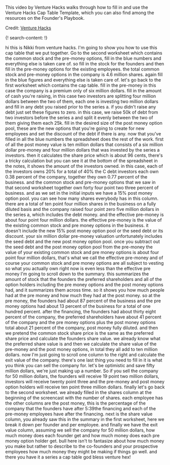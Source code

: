 
This video by Venture Hacks walks through how to fill in and use the Venture Hacks Cap Table Template, which you can also find among the resources on the Founder's Playbook. 

Credit: [Venture Hacks](http://venturehacks.com/)

{! search-content: !}

hi this is Nikki from venture hacks. 
I'm going to show you how to use this cap table that we put together.
Go to the second worksheet which contains the common stock and the pre-money options, fill in the blue numbers and everything else is taken care of. 
so fill in the stock for the founders and then fill in the pre-money options for the existing employees. the total common stock and pre-money options in the company is 4.6 million shares. again fill in the blue figures and everything else is taken care of. 
let's go back to the first worksheet which contains the cap table. fill in the pre-money in this case the company is a premium only of six million dollars. fill in the amount of cash you're raising, in this case two investors are splitting four million dollars between the two of them, each one is investing two million dollars and fill in any debt you raised prior to the series a. if you didn't raise any debt just set these figures to zero.
in this case, we raise 50k of debt from two investors before the series a and split it evenly between the two of them giving them each 25k. fill in the desired size of the post money option pool, these are the new options that you're going to create for new employees and set the discount of the debt if there is any. 
now that you've filled in all the blue numbers the spreadsheet does the rest of the work. 
first of all the post money value is ten million dollars that consists of a six million dollar pre-money and four million dollars that was invested by the series a investors. then it calculates the share price which is about 96 cents, there's a tricky calculation but you can see it at the bottom of the spreadsheet in the notes, it shows the amount of the investors owned. in this case, each of the investors owns 20% for a total of 40% the C debt investors each own 0.38 percent of the company, together they own 0.77 percent of the business.
and the common stock and pre-money options that we saw in that second worksheet together own forty four point two three percent of business. and as we set in the initial inputs we have a 15% post money option pool. 
you can see how many shares everybody has in this column.
there are a total of ten point four million shares in the business on a fully diluted basis and the company raised four point zero five million dollars in the series a, which includes the debt money.
and the effective pre-money is about four point four million dollars. the effective pre-money is the value of the existing common stock and pre money options in the business. it doesn't include the new 15% post money option pool or the seed debt or its discount. 
your six million dollar pre-money valuation unfortunately includes the seed debt and the new post money option pool. 
once you subtract out the seed debt and the post money option pool from the pre-money the value of your existing common stock and pre money options is about four point four million dollars, that's what we call the effective pre-money and of course your common stock and pre money options are all subject to vesting so what you actually own right now is even less than the effective pre money 
I'm going to scroll down to the summary. 
this summarizes the amount of stock that the founders the preferred shareholders and all of the option holders including the pre money options and the post money options had, and it summarizes them across time. so it shows you how much people had at the pre money and how much they had at the post money. 
so at the pre money, the founders had about 87 percent of the business and the pre money options had about 13 percent of the business for a total of one hundred percent.
after the financing, the founders had about thirty eight percent of the company, the preferred shareholders have about 41 percent of the company and the pre money options plus the post money options total about 21 percent of the company, post money fully diluted. 
and then we pretend the common stock share price is the same as the preferred share price and calculate the founders share value. 
we already know what the preferred share value is and then we calculate the share value of the pre-money and the post money options, in total they all add to ten million dollars. 
now I'm just going to scroll one column to the right and calculate the exit value of the company. there's one last thing you need to fill in it is what you think you can sell the company for. let's be optimistic and save fifty million dollars, we're just making up a number.
So if you sell the company for 50 million dollars, the founders will receive 19 point two million dollars, investors will receive twenty point three and the pre-money and post money option holders will receive ten point three million dollars.
finally let's go back to the second worksheet. we already filled in the shares column at the beginning of the screencast with the number of shares. each employee has the other columns are the post money, this is the percentage of the company that the founders have after
5:39the financing and each of the pre-money employees have after the financing. next is the share value column, you already saw this in the summary in the first worksheet, here we break it down per founder and per employee.
and finally we have the exit value column, assuming we sell the company for 50 million dollars, how much money does each founder get and how much money does each pre money option holder get.
bull here isn't to fantasize about how much money you make but rather to describe to the co-founders and your prospective employees how much money they might be making if things go well.
and there you have it a series a cap table god bless venture hex!
